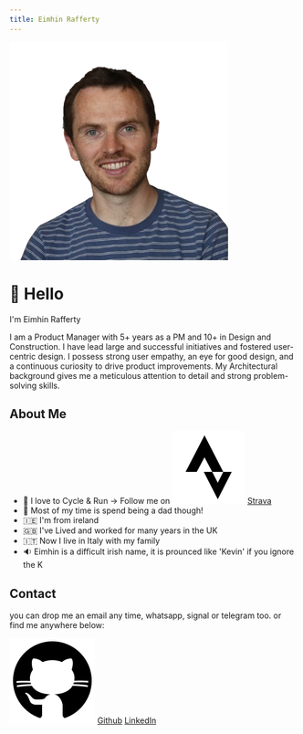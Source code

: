 ```yaml
---
title: Eimhin Rafferty
---
```


<link href="style.css" rel="stylesheet">

  <!-- <p style="text-align: center;"> 
    <!-- <img src="profile.png" alt="Eimhin Rafferty" style="width: 40%; height: auto; border-radius: 50%; object-fit: cover; max-width: 150px; max-height: 150px;">
</p> -->
  <div class="profile-image-container">
    <img src="source/profile.png" alt="Eimhin Rafferty" class="profile-image">
  </div>
  
# 👋 Hello

I'm Eimhin Rafferty

I am a Product Manager with 5+ years as a PM and 10+ in Design and Construction. I have lead large and successful initiatives and fostered user-centric design. I possess strong user empathy, an eye for good design, and a continuous curiosity to drive product improvements. My Architectural background gives me a meticulous attention to detail and strong problem-solving skills.

## About Me
- 🏃 I love to Cycle & Run -> Follow me on ![source/strava-128.png](source/strava-128.png) [Strava](https://www.strava.com/athletes/eimhin_rafferty)  
- 🚸 Most of my time is spend being a dad though!
- 🇮🇪 I'm from ireland
- 🇬🇧 I've Lived and worked for many years in the UK
- 🇮🇹 Now I live in Italy with my family
- 🔉 Eimhin is a difficult irish name, it is prounced like 'Kevin' if you ignore the K

## Contact

you can drop me an email any time, whatsapp, signal or telegram too.
or find me anywhere below:

![source/github-150.png](source/github-150.png) [Github](https://www.github.com/eimhinr)
[LinkedIn](https://www.linkedin.com/eimhin-rafferty)




